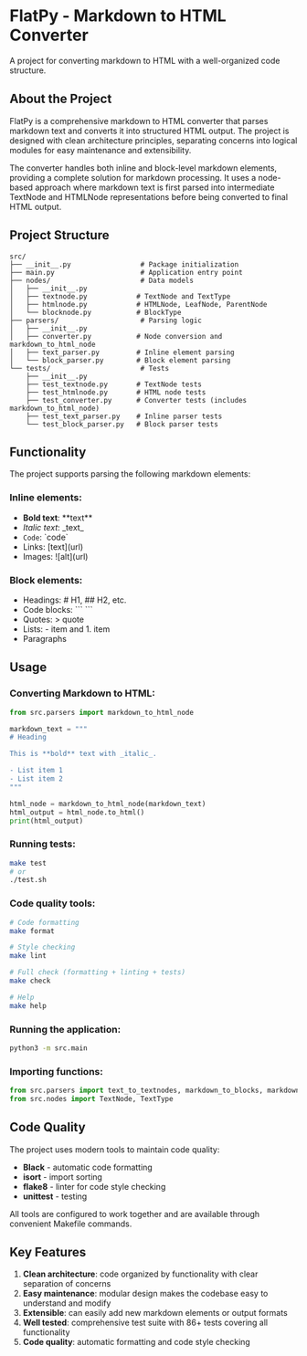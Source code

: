 # FlatPy - Markdown to HTML Converter

A project for converting markdown to HTML with a well-organized code structure.

## About the Project

FlatPy is a comprehensive markdown to HTML converter that parses markdown text and converts it into structured HTML output. The project is designed with clean architecture principles, separating concerns into logical modules for easy maintenance and extensibility.

The converter handles both inline and block-level markdown elements, providing a complete solution for markdown processing. It uses a node-based approach where markdown text is first parsed into intermediate TextNode and HTMLNode representations before being converted to final HTML output.

## Project Structure

```
src/
├── __init__.py                 # Package initialization
├── main.py                     # Application entry point
├── nodes/                      # Data models
│   ├── __init__.py
│   ├── textnode.py            # TextNode and TextType
│   ├── htmlnode.py            # HTMLNode, LeafNode, ParentNode
│   └── blocknode.py           # BlockType
├── parsers/                    # Parsing logic
│   ├── __init__.py
│   ├── converter.py           # Node conversion and markdown_to_html_node
│   ├── text_parser.py         # Inline element parsing
│   └── block_parser.py        # Block element parsing
└── tests/                      # Tests
    ├── __init__.py
    ├── test_textnode.py       # TextNode tests
    ├── test_htmlnode.py       # HTML node tests
    ├── test_converter.py      # Converter tests (includes markdown_to_html_node)
    ├── test_text_parser.py    # Inline parser tests
    └── test_block_parser.py   # Block parser tests
```

## Functionality

The project supports parsing the following markdown elements:

### Inline elements:
- **Bold text**: \*\*text\*\*
- *Italic text*: \_text\_
- `Code`: \`code\`
- Links: \[text\]\(url\)
- Images: \!\[alt\]\(url\)

### Block elements:
- Headings: \# H1, \#\# H2, etc.
- Code blocks: \`\`\` \`\`\`
- Quotes: \> quote
- Lists: \- item and 1\. item
- Paragraphs

## Usage

### Converting Markdown to HTML:
```python
from src.parsers import markdown_to_html_node

markdown_text = """
# Heading

This is **bold** text with _italic_.

- List item 1
- List item 2
"""

html_node = markdown_to_html_node(markdown_text)
html_output = html_node.to_html()
print(html_output)
```

### Running tests:
```bash
make test
# or
./test.sh
```

### Code quality tools:
```bash
# Code formatting
make format

# Style checking
make lint

# Full check (formatting + linting + tests)
make check

# Help
make help
```

### Running the application:
```bash
python3 -m src.main
```

### Importing functions:
```python
from src.parsers import text_to_textnodes, markdown_to_blocks, markdown_to_html_node
from src.nodes import TextNode, TextType
```

## Code Quality

The project uses modern tools to maintain code quality:

- **Black** - automatic code formatting
- **isort** - import sorting
- **flake8** - linter for code style checking
- **unittest** - testing

All tools are configured to work together and are available through convenient Makefile commands.

## Key Features

1. **Clean architecture**: code organized by functionality with clear separation of concerns
2. **Easy maintenance**: modular design makes the codebase easy to understand and modify
3. **Extensible**: can easily add new markdown elements or output formats
4. **Well tested**: comprehensive test suite with 86+ tests covering all functionality
5. **Code quality**: automatic formatting and code style checking
